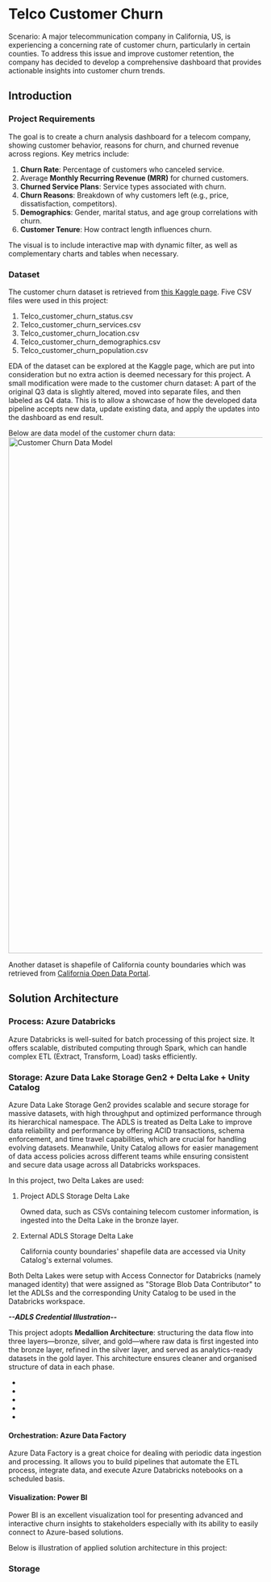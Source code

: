 # Telco Customer Churn 
Scenario: A major telecommunication company in California, US, is experiencing a concerning rate of customer churn, particularly in certain counties. To address this issue and improve customer retention, the company has decided to develop a comprehensive dashboard that provides actionable insights into customer churn trends.

## Introduction
### Project Requirements
The goal is to create a churn analysis dashboard for a telecom company, showing customer behavior, reasons for churn, and churned revenue across regions. Key metrics include:
1. **Churn Rate**: Percentage of customers who canceled service.
2. Average **Monthly Recurring Revenue (MRR)** for churned customers.
3. **Churned Service Plans**: Service types associated with churn.
4. **Churn Reasons**: Breakdown of why customers left (e.g., price, dissatisfaction, competitors).
5. **Demographics**: Gender, marital status, and age group correlations with churn.
6. **Customer Tenure**: How contract length influences churn.

The visual is to include interactive map with dynamic filter, as well as complementary charts and tables when necessary.

### Dataset
The customer churn dataset is retrieved from [this Kaggle page](https://www.kaggle.com/datasets/aadityabansalcodes/telecommunications-industry-customer-churn-dataset). Five CSV files were used in this project:
1. Telco_customer_churn_status.csv
2. Telco_customer_churn_services.csv
3. Telco_customer_churn_location.csv
4. Telco_customer_churn_demographics.csv
5. Telco_customer_churn_population.csv

EDA of the dataset can be explored at the Kaggle page, which are put into consideration but no extra action is deemed necessary for this project. A small modification were made to the customer churn dataset: A part of the original Q3 data is slightly altered, moved into separate files, and then labeled as Q4 data. This is to allow a showcase of how the developed data pipeline accepts new data, update existing data, and apply the updates into the dashboard as end result.

Below are data model of the customer churn data:
<img width="1024" alt="Customer Churn Data Model" src="https://github.com/user-attachments/assets/1a067ad8-8b74-4636-afbc-894b0dd03b7c">


Another dataset is shapefile of California county boundaries which was retrieved from [California Open Data Portal](https://data.ca.gov/dataset/ca-geographic-boundaries).

## Solution Architecture
### Process: Azure Databricks
Azure Databricks is well-suited for batch processing of this project size. It offers scalable, distributed computing through Spark, which can handle complex ETL (Extract, Transform, Load) tasks efficiently.

### Storage: Azure Data Lake Storage Gen2 + Delta Lake + Unity Catalog
Azure Data Lake Storage Gen2 provides scalable and secure storage for massive datasets, with high throughput and optimized performance through its hierarchical namespace. The ADLS is treated as Delta Lake to improve data reliability and performance by offering ACID transactions, schema enforcement, and time travel capabilities, which are crucial for handling evolving datasets. Meanwhile, Unity Catalog allows for easier management of data access policies across different teams while ensuring consistent and secure data usage across all Databricks workspaces.

In this project, two Delta Lakes are used:
1. Project ADLS Storage Delta Lake

   Owned data, such as CSVs containing telecom customer information, is ingested into the Delta Lake in the bronze layer. 
  
2. External ADLS Storage Delta Lake

   California county boundaries' shapefile data are accessed via Unity Catalog's external volumes.

Both Delta Lakes were setup with Access Connector for Databricks (namely managed identity) that were assigned as "Storage Blob Data Contributor" to let the ADLSs and the corresponding Unity Catalog to be used in the Databricks workspace.

***--ADLS Credential Illustration--***

This project adopts **Medallion Architecture**: structuring the data flow into three layers—bronze, silver, and gold—where raw data is first ingested into the bronze layer, refined in the silver layer, and served as analytics-ready datasets in the gold layer. This architecture ensures cleaner and organised structure of data in each phase.





-
-
-
-
-




#### Orchestration: Azure Data Factory
Azure Data Factory is a great choice for dealing with periodic data ingestion and processing. It allows you to build pipelines that automate the ETL process, integrate data, and execute Azure Databricks notebooks on a scheduled basis.
#### Visualization: Power BI
Power BI is an excellent visualization tool for presenting advanced and interactive churn insights to stakeholders especially with its ability to easily connect to Azure-based solutions.

Below is illustration of applied solution architecture in this project:

### Storage



